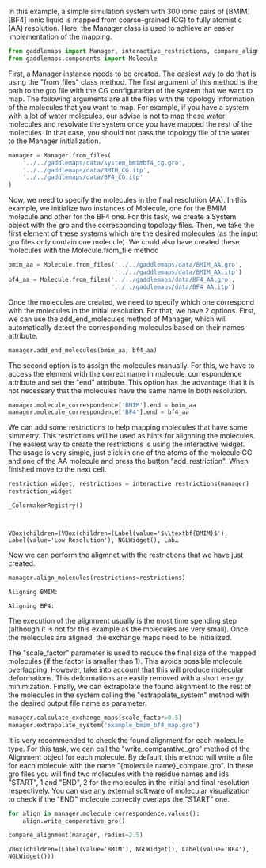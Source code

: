 In this example, a simple simulation system with 300 ionic pairs of [BMIM][BF4]
ionic liquid is mapped from coarse-grained (CG) to fully atomistic (AA)
resolution. Here, the Manager class is used to achieve an easier implementation
of the mapping.


```python
from gaddlemaps import Manager, interactive_restrictions, compare_alignment
from gaddlemaps.components import Molecule
```

First, a Manager instance needs to be created. The easiest way to do that is
using the "from_files" class method. The first argument of this method is the
path to the gro file with the CG configuration of the system that we want to
map. The following arguments are all the files with the topology information
of the molecules that you want to map. For example, if you have a system with
a lot of water molecules, our advise is not to map these water molecules and
resolvate the system once you have mapped the rest of the molecules. In that
case, you should not pass the topology file of the water to the Manager
initialization.


```python
manager = Manager.from_files(
    '../../gaddlemaps/data/system_bmimbf4_cg.gro',
    '../../gaddlemaps/data/BMIM_CG.itp',
    '../../gaddlemaps/data/BF4_CG.itp'
)
```

Now, we need to specify the molecules in the final resolution (AA). In this
example, we initialize two instances of Molecule, one for the BMIM molecule
and other for the BF4 one. For this task, we create a System object with the
gro and the corresponding topology files. Then, we take the first element of
these systems which are the desired molecules (as the input gro files only
contain one molecule).
We could also have created these molecules with the Molecule.from_file method


```python
bmim_aa = Molecule.from_files('../../gaddlemaps/data/BMIM_AA.gro',
                              '../../gaddlemaps/data/BMIM_AA.itp')
bf4_aa = Molecule.from_files('../../gaddlemaps/data/BF4_AA.gro',
                             '../../gaddlemaps/data/BF4_AA.itp')
```

Once the molecules are created, we need to specify which one correspond with
the molecules in the initial resolution. For that, we have 2 options. First,
we can use the add_end_molecules method of Manager, which will automatically
detect the corresponding molecules based on their names attribute.


```python
manager.add_end_molecules(bmim_aa, bf4_aa)
```

The second option is to assign the molecules manually. For this, we have to
access the element with the correct name in molecule_correspondence attribute
and set the "end" attribute. This option has the advantage that it is not
necessary that the molecules have the same name in both resolution.


```python
manager.molecule_correspondence['BMIM'].end = bmim_aa
manager.molecule_correspondence['BF4'].end = bf4_aa
```

We can add some restrictions to help mapping molecules that have some simmetry.
This restrictions will be used as hints for alignning the molecules.
The easiest way to create the restrictions is using the interactive widget. The usage is very simple,
just click in one of the atoms of the molecule CG and one of the AA molecule and press
the button "add_restriction". When finished move to the next cell.


```python
restriction_widget, restrictions = interactive_restrictions(manager)
restriction_widget
```


    _ColormakerRegistry()



    VBox(children=(VBox(children=(Label(value='$\\textbf{BMIM}$'), Label(value='Low Resolution'), NGLWidget(), Lab…


Now we can perform the aligmnet with the restrictions that we have just created.


```python
manager.align_molecules(restrictions=restrictions)
```

    Aligning BMIM:
    
    Aligning BF4:
    


The execution of the alignment usually is the most time spending step
(although it is not for this example as the molecules are very small).
Once the molecules are aligned, the exchange maps need to be initialized.

The "scale_factor" parameter is used to reduce the final size of the mapped
molecules (if the factor is smaller than 1). This avoids possible molecule
overlapping. However, take into account that this will produce molecular
deformations. This deformations are easily removed with a short energy
minimization.
Finally, we can extrapolate the found alignment to the rest of the molecules
in the system calling the "extrapolate_system" method with the desired output
file name as parameter.


```python
manager.calculate_exchange_maps(scale_factor=0.5)
manager.extrapolate_system('example_bmim_bf4_map.gro')
```

It is very recommended to check the found alignment for each molecule type.
For this task, we can call the "write_comparative_gro" method of the Alignment
object for each molecule. By default, this method will write a file for each
molecule with the name "{molecule.name}_compare.gro". In these gro files you
will find two molecules with the residue names and ids "START", 1 and "END", 2
for the molecules in the initial and final resolution respectively. You can
use any external software of molecular visualization to check if the "END"
molecule correctly overlaps the "START" one. 


```python
for align in manager.molecule_correspondence.values():
    align.write_comparative_gro()
```


```python
compare_alignment(manager, radius=2.5)
```


    VBox(children=(Label(value='BMIM'), NGLWidget(), Label(value='BF4'), NGLWidget()))

